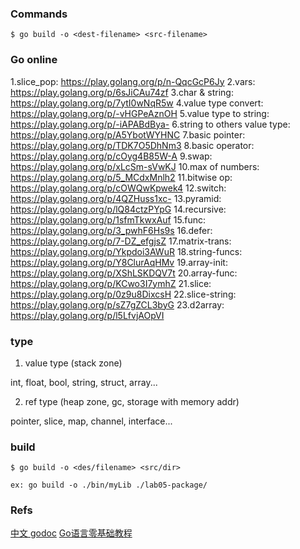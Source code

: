 ### Commands

	$ go build -o <dest-filename> <src-filename>

### Go online

1.slice_pop: https://play.golang.org/p/n-QqcGcP6Jy
2.vars: https://play.golang.org/p/6sJiCAu74zf
3.char & string: https://play.golang.org/p/7ytI0wNqR5w
4.value type convert: https://play.golang.org/p/-vHGPeAznOH
5.value type to string: https://play.golang.org/p/-iAPABdBya-
6.string to others value type: https://play.golang.org/p/A5YbotWYHNC
7.basic pointer: https://play.golang.org/p/TDK7O5DhNm3
8.basic operator: https://play.golang.org/p/cOyg4B85W-A
9.swap: https://play.golang.org/p/xLcSm-sVwKJ
10.max of numbers: https://play.golang.org/p/5_MCdxMnlh2
11.bitwise op: https://play.golang.org/p/cOWQwKpwek4
12.switch: https://play.golang.org/p/4QZHuss1xc-
13.pyramid: https://play.golang.org/p/lQ84ctzPYpG
14.recursive: https://play.golang.org/p/1sfmTkwxAuf
15.func: https://play.golang.org/p/3_pwhF6Hs9s
16.defer: https://play.golang.org/p/7-DZ_efgjsZ
17.matrix-trans: https://play.golang.org/p/Ykpdoi3AWuR
18.string-funcs: https://play.golang.org/p/Y8ClurAqHMv
19.array-init: https://play.golang.org/p/XShLSKDQV7t
20.array-func: https://play.golang.org/p/KCwo3I7ymhZ
21.slice: https://play.golang.org/p/0z9u8DixcsH
22.slice-string: https://play.golang.org/p/sZ7gZCL3byG
23.d2array: https://play.golang.org/p/l5LfvjAOpVI


### type

1. value type (stack zone)

int, float, bool, string, struct, array...

2. ref type (heap zone, gc, storage with memory addr)

pointer, slice, map, channel, interface...

### build

	$ go build -o <des/filename> <src/dir>

	ex: go build -o ./bin/myLib ./lab05-package/

### Refs

[中文 godoc](https://studygolang.com/pkgdoc)
[Go语言零基础教程](https://www.youtube.com/playlist?list=PLmOn9nNkQxJFWlwItS-iI3C-4jeARUNjq)
